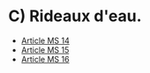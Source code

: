 # C) Rideaux d'eau.

- [Article MS 14](article-ms-14.md)
- [Article MS 15](article-ms-15.md)
- [Article MS 16](article-ms-16.md)
